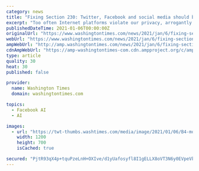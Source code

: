 ```yaml
---
category: news
title: "Fixing Section 230: Twitter, Facebook and social media should be legally part of the public square"
excerpt: "Too often Internet platforms violate our privacy, arrogantly regulate speech and abuse monopoly power, but it is important to recognize what are and are not problems."
publishedDateTime: 2021-01-06T00:00:00Z
originalUrl: "https://www.washingtontimes.com/news/2021/jan/6/fixing-section-230-twitter-facebook-and-social-med/"
webUrl: "https://www.washingtontimes.com/news/2021/jan/6/fixing-section-230-twitter-facebook-and-social-med/"
ampWebUrl: "http://amp.washingtontimes.com/news/2021/jan/6/fixing-section-230-twitter-facebook-and-social-med/"
cdnAmpWebUrl: "https://amp-washingtontimes-com.cdn.ampproject.org/c/amp.washingtontimes.com/news/2021/jan/6/fixing-section-230-twitter-facebook-and-social-med/"
type: article
quality: 30
heat: 30
published: false

provider:
  name: Washington Times
  domain: washingtontimes.com

topics:
  - Facebook AI
  - AI

images:
  - url: "https://twt-thumbs.washtimes.com/media/image/2021/01/06/B4-morici_c0-1046-1800-2096_s1200x700.jpg?c80b2dc453c14ea5dc42b76751caa96798b3df4f"
    width: 1200
    height: 700
    isCached: true

secured: "PjtR93qX4p+tquPzeLnH+OXIve/d1yUafosyfl8I1gELLX8oVT3N6y0EVpeVkb4LiunnobCedG6Xh7UKdF9A7XcRBCJf2ySAqm9bMM1JrKrfEOgM42ZN51CB+lvX5TsiPCtykjGJhu/BWkzTcMLfeEE/MsQ5c/XBETtifAXpeaDnWr5deW/mipylre0y4DzrGVsc+ildn48XVDXEF4BLLrQsMHT/p/mFWZ+Zzpt3+9yhrBW6fZjLEqNlc07NoKsTmJvwEvsZZ5agfYBFSk3o1mkrdg9DLZJPoRPm8Yh012/nAELfvL32++nxXGp9i2de4ejFFBOt4NUaIyOpL6HLNJzJ3TD/B2PVbRrlep/ZvLc=;FNikbX10kCZeswg6H35sBw=="
---
```


